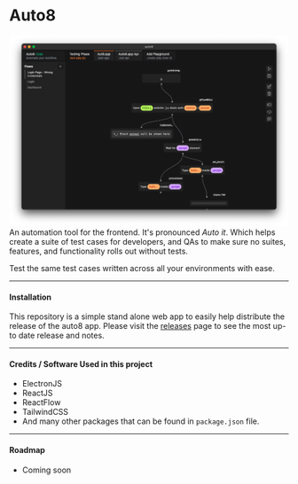 # Auto8
![Alt text](/assets/images/dark/app.png "Auto8 app")
An automation tool for the frontend. It's pronounced *Auto it*. Which helps create a suite of test cases for developers, and QAs to make sure no suites, features, and functionality rolls out without tests.

Test the same test cases written across all your environments with ease.

---
#### Installation
This repository is a simple stand alone web app to easily help distribute the release of the auto8 app. Please visit the [releases](https://github.com/auto8-app/website/releases) page to see the most up-to date release and notes.

---
#### Credits / Software Used in this project
- ElectronJS
- ReactJS
- ReactFlow
- TailwindCSS
- And many other packages that can be found in `package.json` file.

---
#### Roadmap
- Coming soon
